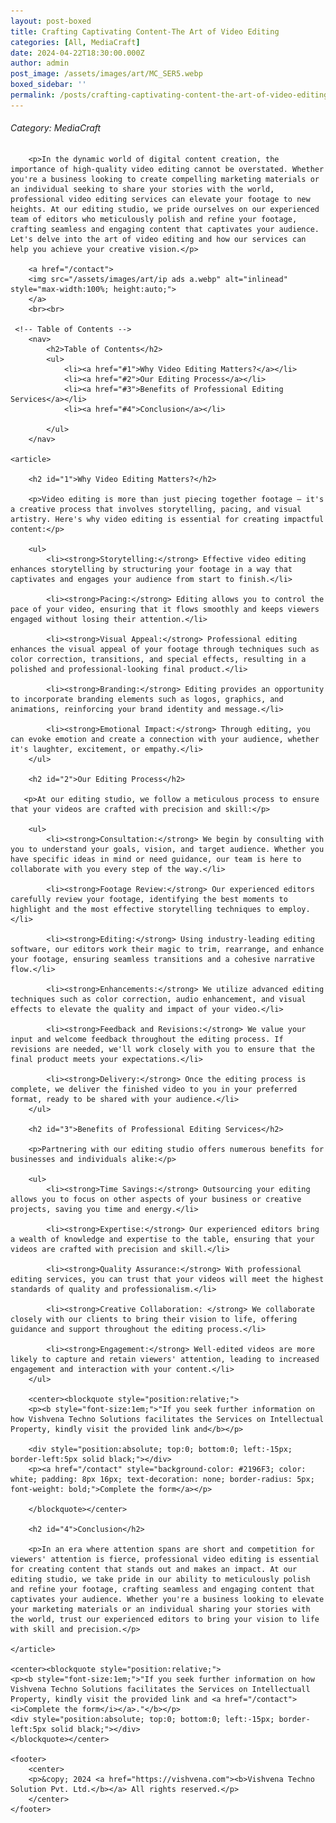 ```yaml
---
layout: post-boxed
title: Crafting Captivating Content-The Art of Video Editing
categories: [All, MediaCraft]
date: 2024-04-22T18:30:00.000Z
author: admin
post_image: /assets/images/art/MC_SER5.webp
boxed_sidebar: ''
permalink: /posts/crafting-captivating-content-the-art-of-video-editing
---
```


###### Category: MediaCraft

<html lang="en">
<head>
    <meta charset="UTF-8">
    <meta name="viewport" content="width=device-width, initial-scale=1.0">
    <meta name="description" content="Discover the power of professional video editing services to transform your footage into captivating content. Trust our experienced editors to refine your videos with precision and skill, ensuring seamless and engaging results that captivate your audience.">
    <title><h1>Crafting Captivating Content-The Art of Video Editing</h1></title>
</head>
<body>
		
		<p>In the dynamic world of digital content creation, the importance of high-quality video editing cannot be overstated. Whether you're a business looking to create compelling marketing materials or an individual seeking to share your stories with the world, professional video editing services can elevate your footage to new heights. At our editing studio, we pride ourselves on our experienced team of editors who meticulously polish and refine your footage, crafting seamless and engaging content that captivates your audience. Let's delve into the art of video editing and how our services can help you achieve your creative vision.</p>
		
		<a href="/contact">
		<img src="/assets/images/art/ip ads a.webp" alt="inlinead" style="max-width:100%; height:auto;">
		</a>
		<br><br>
		
     <!-- Table of Contents -->
		<nav>
			<h2>Table of Contents</h2>
			<ul>
				<li><a href="#1">Why Video Editing Matters?</a></li>
				<li><a href="#2">Our Editing Process</a></li>
				<li><a href="#3">Benefits of Professional Editing Services</a></li>
				<li><a href="#4">Conclusion</a></li>
			
			</ul>
		</nav>
				
    <article>
        
        <h2 id="1">Why Video Editing Matters?</h2>
		
        <p>Video editing is more than just piecing together footage – it's a creative process that involves storytelling, pacing, and visual artistry. Here's why video editing is essential for creating impactful content:</p>
		
		<ul>
			<li><strong>Storytelling:</strong> Effective video editing enhances storytelling by structuring your footage in a way that captivates and engages your audience from start to finish.</li>
			
			<li><strong>Pacing:</strong> Editing allows you to control the pace of your video, ensuring that it flows smoothly and keeps viewers engaged without losing their attention.</li>
			
			<li><strong>Visual Appeal:</strong> Professional editing enhances the visual appeal of your footage through techniques such as color correction, transitions, and special effects, resulting in a polished and professional-looking final product.</li>
			
			<li><strong>Branding:</strong> Editing provides an opportunity to incorporate branding elements such as logos, graphics, and animations, reinforcing your brand identity and message.</li>
			
			<li><strong>Emotional Impact:</strong> Through editing, you can evoke emotion and create a connection with your audience, whether it's laughter, excitement, or empathy.</li>
		</ul>
		        
        <h2 id="2">Our Editing Process</h2>
		
       <p>At our editing studio, we follow a meticulous process to ensure that your videos are crafted with precision and skill:</p>
		
		<ul>
			<li><strong>Consultation:</strong> We begin by consulting with you to understand your goals, vision, and target audience. Whether you have specific ideas in mind or need guidance, our team is here to collaborate with you every step of the way.</li>
			
			<li><strong>Footage Review:</strong> Our experienced editors carefully review your footage, identifying the best moments to highlight and the most effective storytelling techniques to employ.</li>
			
			<li><strong>Editing:</strong> Using industry-leading editing software, our editors work their magic to trim, rearrange, and enhance your footage, ensuring seamless transitions and a cohesive narrative flow.</li>
			
			<li><strong>Enhancements:</strong> We utilize advanced editing techniques such as color correction, audio enhancement, and visual effects to elevate the quality and impact of your video.</li>
			
			<li><strong>Feedback and Revisions:</strong> We value your input and welcome feedback throughout the editing process. If revisions are needed, we'll work closely with you to ensure that the final product meets your expectations.</li>
			
			<li><strong>Delivery:</strong> Once the editing process is complete, we deliver the finished video to you in your preferred format, ready to be shared with your audience.</li>
		</ul>
		
        <h2 id="3">Benefits of Professional Editing Services</h2>
		
		<p>Partnering with our editing studio offers numerous benefits for businesses and individuals alike:</p>
		
		<ul>
			<li><strong>Time Savings:</strong> Outsourcing your editing allows you to focus on other aspects of your business or creative projects, saving you time and energy.</li>
			
			<li><strong>Expertise:</strong> Our experienced editors bring a wealth of knowledge and expertise to the table, ensuring that your videos are crafted with precision and skill.</li>
			
			<li><strong>Quality Assurance:</strong> With professional editing services, you can trust that your videos will meet the highest standards of quality and professionalism.</li>
			
			<li><strong>Creative Collaboration: </strong> We collaborate closely with our clients to bring their vision to life, offering guidance and support throughout the editing process.</li>
			
			<li><strong>Engagement:</strong> Well-edited videos are more likely to capture and retain viewers' attention, leading to increased engagement and interaction with your content.</li>
		</ul>
        
		<center><blockquote style="position:relative;">
		<p><b style="font-size:1em;">"If you seek further information on how Vishvena Techno Solutions facilitates the Services on Intellectual Property, kindly visit the provided link and</b></p>

		<div style="position:absolute; top:0; bottom:0; left:-15px; border-left:5px solid black;"></div>
		<p><a href="/contact" style="background-color: #2196F3; color: white; padding: 8px 16px; text-decoration: none; border-radius: 5px; font-weight: bold;">Complete the form</a></p>

		</blockquote></center>
		
        <h2 id="4">Conclusion</h2>
        
		<p>In an era where attention spans are short and competition for viewers' attention is fierce, professional video editing is essential for creating content that stands out and makes an impact. At our editing studio, we take pride in our ability to meticulously polish and refine your footage, crafting seamless and engaging content that captivates your audience. Whether you're a business looking to elevate your marketing materials or an individual sharing your stories with the world, trust our experienced editors to bring your vision to life with skill and precision.</p>
				        
	</article>
	
	<center><blockquote style="position:relative;">
	<p><b style="font-size:1em;">"If you seek further information on how Vishvena Techno Solutions facilitates the Services on Intellectuall Property, kindly visit the provided link and <a href="/contact"><i>Complete the form</i></a>."</b></p>
	<div style="position:absolute; top:0; bottom:0; left:-15px; border-left:5px solid black;"></div>
	</blockquote></center>
	
    <footer>
        <center>
		<p>&copy; 2024 <a href="https://vishvena.com"><b>Vishvena Techno Solution Pvt. Ltd.</b></a> All rights reserved.</p>
		</center>
    </footer>
</body>
</html>
